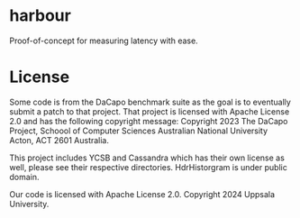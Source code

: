# harbour
Proof-of-concept for measuring latency with ease.

# License
Some code is from the DaCapo benchmark suite as the goal is to
eventually submit a patch to that project. That project is
licensed with Apache License 2.0 and has the following copyright
message: Copyright 2023 The DaCapo Project, Schoool of Computer
Sciences Australian National University Acton, ACT 2601 Australia.

This project includes YCSB and Cassandra which has their own
license as well, please see their respective directories. 
HdrHistorgram is under public domain.

Our code is licensed with Apache License 2.0.
Copyright 2024 Uppsala University.
